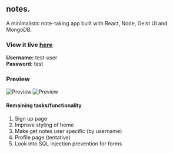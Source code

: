 ## notes.

A minimalistic note-taking app built with React, Node, Geist UI and MongoDB.

### View it live [here](https://kalyssao-notes-app.netlify.app)

**Username:** test-user<br>
**Password:** test
### Preview
![Preview](https://i.imgur.com/1EzRMep.png)
![Preview](https://i.imgur.com/MqQt9oi.png)

#### Remaining tasks/functionality
1. Sign up page
2. Improve styling of home
3. Make get notes user specific (by username)
4. Profile page (tentative)
5. Look into SQL injection prevention for forms